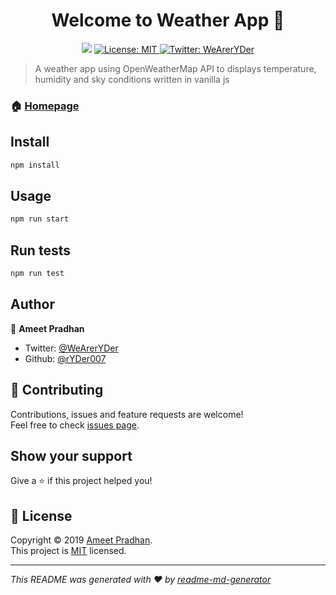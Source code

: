 <h1 align="center">Welcome to Weather App 👋</h1>
<p align="center">
  <img src="https://img.shields.io/badge/version-0.1.0-blue.svg?cacheSeconds=2592000" />
  <a href="https://github.com/rYDer007/weather-app/blob/master/LICENSE">
    <img alt="License: MIT" src="https://img.shields.io/badge/License-MIT-yellow.svg" target="_blank" />
  </a>
  <a href="https://twitter.com/WeArerYDer">
    <img alt="Twitter: WeArerYDer" src="https://img.shields.io/twitter/follow/WeArerYDer.svg?style=social" target="_blank" />
  </a>
</p>

> A weather app using OpenWeatherMap API to displays temperature, humidity and sky conditions written in vanilla js

### 🏠 [Homepage](https://ryder007.github.io/weather-app/)

## Install

```sh
npm install
```

## Usage

```sh
npm run start
```

## Run tests

```sh
npm run test
```

## Author

👤 **Ameet Pradhan**

* Twitter: [@WeArerYDer](https://twitter.com/WeArerYDer)
* Github: [@rYDer007](https://github.com/rYDer007)

## 🤝 Contributing

Contributions, issues and feature requests are welcome!<br />Feel free to check [issues page](https://github.com/rYDer007/weather-app/issues).

## Show your support

Give a ⭐️ if this project helped you!

## 📝 License

Copyright © 2019 [Ameet Pradhan](https://github.com/rYDer007).<br />
This project is [MIT](https://github.com/rYDer007/weather-app/blob/master/LICENSE) licensed.

***
_This README was generated with ❤️ by [readme-md-generator](https://github.com/kefranabg/readme-md-generator)_